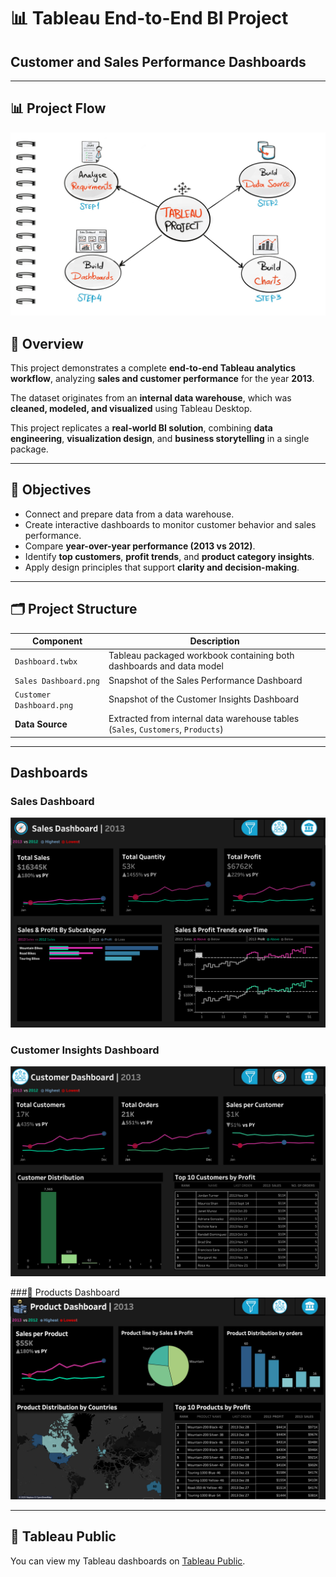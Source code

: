 # 📊 Tableau End-to-End BI Project

## Customer and Sales Performance Dashboards 
---
## 📊 Project Flow
![Project Flow](https://raw.githubusercontent.com/dvy246/tableau-project/main/docs/Project%20Flow.png)

## 🧩 Overview
This project demonstrates a complete **end-to-end Tableau analytics workflow**, analyzing **sales and customer performance** for the year **2013**.

The dataset originates from an **internal data warehouse**, which was **cleaned, modeled, and visualized** using Tableau Desktop.

This project replicates a **real-world BI solution**, combining **data engineering**, **visualization design**, and **business storytelling** in a single package.

---

## 🎯 Objectives
- Connect and prepare data from a data warehouse.
- Create interactive dashboards to monitor customer behavior and sales performance.
- Compare **year-over-year performance (2013 vs 2012)**.
- Identify **top customers**, **profit trends**, and **product category insights**.
- Apply design principles that support **clarity and decision-making**.

---

## 🗂️ Project Structure

| Component | Description |
|-----------|-------------|
| `Dashboard.twbx` | Tableau packaged workbook containing both dashboards and data model |
| `Sales Dashboard.png` | Snapshot of the Sales Performance Dashboard |
| `Customer Dashboard.png` | Snapshot of the Customer Insights Dashboard |
| **Data Source** | Extracted from internal data warehouse tables (`Sales`, `Customers`, `Products`) |

---

## Dashboards

### Sales Dashboard
![Sales Dashboard](dashboard/Sales%20Dashboard.png)

### Customer Insights Dashboard
![Customer Dashboard](dashboard/Customer%20Dashboard%20.png)

###🧩 Products Dashboard
![Products Dashboard](https://raw.githubusercontent.com/dvy246/tableau-project/main/dashboard/Products%20Dashboard.png)


---

## 📌 Tableau Public

You can view my Tableau dashboards on [Tableau Public](https://public.tableau.com/app/profile/dvydv/vizzes).

